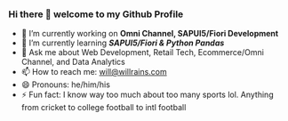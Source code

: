 ### Hi there 👋 welcome to my Github Profile

- 🔭 I’m currently working on **Omni Channel, SAPUI5/Fiori Development**
- 🌱 I’m currently learning **_SAPUI5/Fiori & Python Pandas_**
- 💬 Ask me about Web Development, Retail Tech, Ecommerce/Omni Channel, and Data Analytics
- 📫 How to reach me: will@willrains.com
- 😄 Pronouns: he/him/his
- ⚡ Fun fact: I know way too much about too many sports lol. Anything from cricket to college football to intl football  
